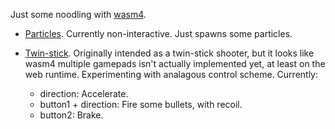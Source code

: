 Just some noodling with [wasm4](https://wasm4.org/).

* [Particles](https://sporksmith.github.io/wasm4-sketchbook/particles/).
  Currently non-interactive. Just spawns some particles.

* [Twin-stick](https://sporksmith.github.io/wasm4-sketchbook/twin-stick/).
  Originally intended as a twin-stick shooter, but it looks like wasm4 multiple
  gamepads isn't actually implemented yet, at least on the web runtime. Experimenting with analagous control scheme. Currently:
  * direction: Accelerate.
  * button1 + direction: Fire some bullets, with recoil.
  * button2: Brake.
